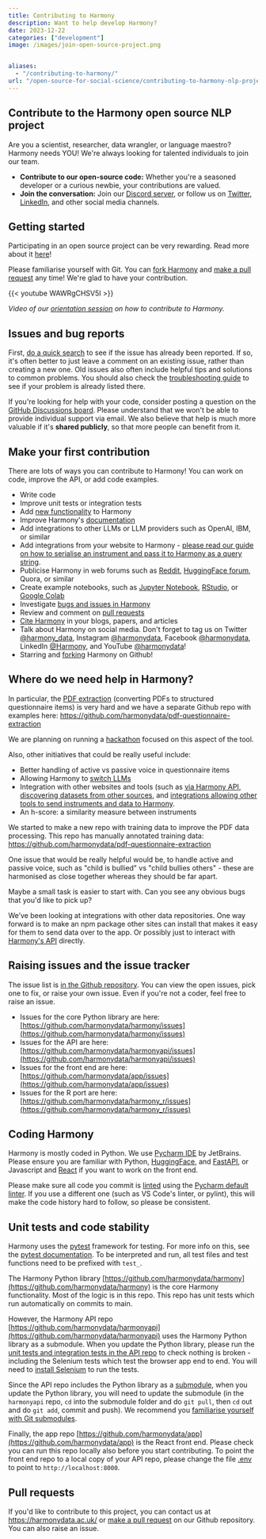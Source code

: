 ```yaml
---
title: Contributing to Harmony
description: Want to help develop Harmony?
date: 2023-12-22
categories: ["development"]
image: /images/join-open-source-project.png


aliases:
  - "/contributing-to-harmony/"
url: "/open-source-for-social-science/contributing-to-harmony-nlp-project/"
---
```


## Contribute to the Harmony open source NLP project

Are you a scientist, researcher, data wrangler, or language maestro? Harmony needs YOU! We're always looking for talented individuals to join our team.

* **Contribute to our open-source code:** Whether you're a seasoned developer or a curious newbie, your contributions are valued.
* **Join the conversation:** Join our [Discord server](https://discord.com/invite/harmonydata), or follow us on [Twitter](https://twitter.com/harmony_data), [LinkedIn](https://www.linkedin.com/company/harmonydata/about/?viewAsMember=true), and other social media channels.




## Getting started

Participating in an open source project can be very rewarding. Read more about it [here](/open-source-for-social-science/)!

Please familiarise yourself with Git. You can [fork Harmony](https://github.com/harmonydata/harmony/fork) and [make a pull request](https://github.com/harmonydata/harmony/pulls) any time! We're glad to have your contribution.


{{< youtube WAWRgCHSV5I >}}

_Video of our [orientation session](/open-source-for-social-science/harmony-orientation-session) on how to contribute to Harmony._

## Issues and bug reports

First, [do a quick search](https://github.com/issues?q=+is%3Aissue+user%3Aharmonydata) to see if the issue has already been reported. If so, it's often better to just leave a comment on an existing issue, rather than creating a new one. Old issues also often include helpful tips and solutions to common problems. You should also check the [troubleshooting guide](/open-source-for-social-science/troubleshooting-harmony/) to see if your problem is already listed there.

If you're looking for help with your code, consider posting a question on the [GitHub Discussions board](https://github.com/orgs/harmonydata/discussions). Please
understand that we won't be able to provide individual support via email. We
also believe that help is much more valuable if it's **shared publicly**,
so that more people can benefit from it.

## Make your first contribution

There are lots of ways you can contribute to Harmony! You can work on code, improve the API, or add code examples.

* Write code
* Improve unit tests or integration tests
* Add [new functionality](/ideas/) to Harmony
* Improve Harmony's [documentation](/nlp-semantic-text-matching/how-does-harmony-work/)
* Add integrations to other LLMs or LLM providers such as OpenAI, IBM, or similar
* Add integrations from your website to Harmony - [please read our guide on how to serialise an instrument and pass it to Harmony as a query string](/integrating-with-harmony/).
* Publicise Harmony in web forums such as [Reddit](https://www.reddit.com/r/opensource/comments/18zq6cf/comment/kgmh3x7/?utm_source=share&utm_medium=web3x&utm_name=web3xcss&utm_term=1&utm_content=share_button), [HuggingFace forum](https://discuss.huggingface.co/t/open-source-psychology-project-using-hf-sentence-transformers/73174), Quora, or similar
* Create example notebooks, such as [Jupyter Notebook](https://github.com/harmonydata/harmony/blob/main/Harmony_example_walkthrough.ipynb), [RStudio](/harmony_r_example.nb.html), or [Google Colab](https://colab.research.google.com/github/harmonydata/harmony/blob/main/Harmony_example_walkthrough.ipynb)
* Investigate [bugs and issues in Harmony](https://github.com/harmonydata/harmony/issues)
* Review and comment on [pull requests](https://github.com/harmonydata/harmony/pulls)
* [Cite Harmony](/frequently-asked-questions/#how-do-i-cite-harmony) in your blogs, papers, and articles
* Talk about Harmony on social media. Don't forget to tag us on Twitter [@harmony_data](https://twitter.com/harmony_data), Instagram [@harmonydata](https://www.instagram.com/harmonydata/), Facebook [@harmonydata](https://www.facebook.com/harmonydata), LinkedIn [@Harmony](https://www.linkedin.com/company/harmonydata), and YouTube [@harmonydata](https://www.youtube.com/channel/UCraLlfBr0jXwap41oQ763OQ)!
* Starring and [forking](https://github.com/harmonydata/harmony/fork) Harmony on Github!

## Where do we need help in Harmony?

In particular, the [PDF extraction](/data-harmonisation/extract-process-data-from-questionnaires/) (converting PDFs to structured questionnaire items) is very hard and we have a separate Github repo with examples here: https://github.com/harmonydata/pdf-questionnaire-extraction

We are planning on running a [hackathon](/open-source-for-social-science/hackathon/) focused on this aspect of the tool.

Also, other initiatives that could be really useful include:

* Better handling of active vs passive voice in questionnaire items
* Allowing Harmony to [switch LLMs](/nlp-semantic-text-matching/measuring-the-performance-of-nlp-algorithms/)
* Integration with other websites and tools (such as [via Harmony API](/open-source-for-social-science/harmony-api/), [discovering datasets from other sources](/discovery/), and [integrations allowing other tools to send instruments and data to Harmony](/integrating-with-harmony/).
* An h-score: a similarity measure between instruments

We started to make a new repo with training data to improve the PDF data processing. This repo has manually annotated training data:
https://github.com/harmonydata/pdf-questionnaire-extraction


One issue that would be really helpful would be, to handle active and passive voice, such as "child is bullied" vs "child bullies others" - these are harmonised as close together whereas they should be far apart.

Maybe a small task is easier to start with. Can you see any obvious bugs that you'd like to pick up?

We’ve been looking at integrations with other data repositories. One way forward is to make an npm package other sites can install that makes it easy for them to send data over to the app. Or possibly just to interact with [Harmony's API](/open-source-for-social-science/harmony-api/) directly.

## Raising issues and the issue tracker

The issue list is [in the Github repository](https://github.com/harmonydata/harmony/issues). You can view the open issues, pick one to fix, or raise your own issue. Even if you're not a coder, feel free to raise an issue.

* Issues for the core Python library are here: [https://github.com/harmonydata/harmony/issues](https://github.com/harmonydata/harmony/issues)
* Issues for the API are here: [https://github.com/harmonydata/harmonyapi/issues](https://github.com/harmonydata/harmonyapi/issues)
* Issues for the front end are here: [https://github.com/harmonydata/app/issues](https://github.com/harmonydata/app/issues)
* Issues for the R port are here: [https://github.com/harmonydata/harmony_r/issues](https://github.com/harmonydata/harmony_r/issues)

## Coding Harmony

Harmony is mostly coded in Python. We use [Pycharm IDE](https://www.jetbrains.com/pycharm/) by JetBrains. Please ensure you are familiar with Python, [HuggingFace](https://huggingface.co/), and [FastAPI](https://fastapi.tiangolo.com/), or Javascript and [React](https://react.dev/) if you want to work on the front end.

Please make sure all code you commit is [linted](https://stackoverflow.com/questions/8503559/what-is-linting) using the [Pycharm default linter](https://www.reddit.com/r/pycharm/comments/mm77el/what_is_the_default_linter_in_pycharm/). If you use a different one (such as VS Code's linter, or pylint), this will make the code history hard to follow, so please be consistent.

## Unit tests and code stability

Harmony uses the [pytest](http://doc.pytest.org/) framework for testing. For more info on this, see the [pytest documentation](http://docs.pytest.org/en/latest/contents.html). To be interpreted and run, all test files and test functions need to be prefixed with `test_`.

The Harmony Python library [https://github.com/harmonydata/harmony](https://github.com/harmonydata/harmony) is the core Harmony functionality. Most of the logic is in this repo. This repo has unit tests which run automatically on commits to main.

However, the Harmony API repo [https://github.com/harmonydata/harmonyapi](https://github.com/harmonydata/harmonyapi) uses the Harmony Python library as a submodule. When you update the Python library, please run the [unit tests and integration tests in the API repo](https://github.com/harmonydata/harmonyapi/tree/main/tests) to check nothing is broken - including the Selenium tests which test the browser app end to end. You will need to [install Selenium](https://selenium-python.readthedocs.io/) to run the tests.

Since the API repo includes the Python library as a [submodule](https://git-scm.com/book/en/v2/Git-Tools-Submodules), when you update the Python library, you will need to update the submodule (in the `harmonyapi` repo, `cd` into the submodule folder and do `git pull`, then `cd` out and do `git add`, commit and push). We recommend you [familiarise yourself with Git submodules](https://git-scm.com/book/en/v2/Git-Tools-Submodules).

Finally, the app repo [https://github.com/harmonydata/app](https://github.com/harmonydata/app) is the React front end. Please check you can run this repo locally also before you start contributing. To point the front end repo to a local copy of your API repo, please change the file [.env](https://github.com/harmonydata/app/blob/master/.env) to point to `http://localhost:8000`.

## Pull requests

If you'd like to contribute to this project, you can contact us at https://harmonydata.ac.uk/ or [make a pull request](https://github.com/harmonydata/harmony/pulls) on our Github repository. You can also raise an issue.

